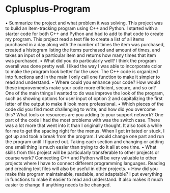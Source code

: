 # Cplusplus-Program
•	Summarize the project and what problem it was solving.
This project was to build an item-tracking program using C++ and Python.  I started with a starter code for both C++ and Python and had to add to that code to create my program.  This project read a text file to create a list of all items purchased in a day along with the number of times the item was purchased, created a histogram listing the items purchased and amount of times, and takes an input of a particular item and returns how many times that item was purchased.
•	What did you do particularly well?
I think the program overall was done pretty well.  I liked the way I was able to incorporate color to make the program look better for the user.  The C++ code is organized into functions and in the main I only call one function to make it simpler to read and understand.
•	Where could you enhance your code? How would these improvements make your code more efficient, secure, and so on?
One of the main things I wanted to do was improve the look of the program, such as showing options for user input of option 2 and capitalizing the first letter of the output to make it look more professional.
•	Which pieces of the code did you find most challenging to write, and how did you overcome this? What tools or resources are you adding to your support network?
One part of the code I had the most problems with was the switch case.  There was a lot more that went into it than I originally thought.  It also took a while for me to get the spacing right for the menus.  When I got irritated or stuck, I got up and took a break from the program.  I would change one part and run the program until I figured out.  Taking each section and changing or adding one small thing is much easier than trying to do it all at one time.
•	What skills from this project will be particularly transferable to other projects or course work?
Connecting C++ and Python will be very valuable to other projects where I have to connect different programming languages.  Reading and creating text files will also be useful in other projects.
•	How did you make this program maintainable, readable, and adaptable?
I put everything in functions to make it easier to read and understand.  It also makes it much easier to change if anything needs to be changed.
